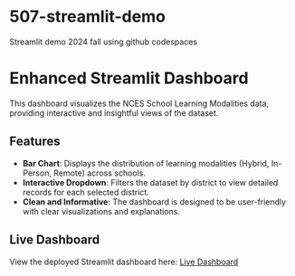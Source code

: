 # 507-streamlit-demo
Streamlit demo 2024 fall using github codespaces 

# Enhanced Streamlit Dashboard

This dashboard visualizes the NCES School Learning Modalities data, providing interactive and insightful views of the dataset.

## Features
- **Bar Chart**: Displays the distribution of learning modalities (Hybrid, In-Person, Remote) across schools.
- **Interactive Dropdown**: Filters the dataset by district to view detailed records for each selected district.
- **Clean and Informative**: The dashboard is designed to be user-friendly with clear visualizations and explanations.

## Live Dashboard
View the deployed Streamlit dashboard here:
[Live Dashboard]([https://zany-potato-6977wqg6jxwf5v6x-8501.app.github.dev](https://shvsharma-streamlit-dashboard-enhanced-dashboard-ojzw2s.streamlit.app/))
